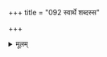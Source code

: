 +++
title = "092 स्वार्थे शब्दस्स"

+++
<details><summary>मूलम्</summary>

स्वार्थे शब्दस्स चासावपि मिलितमतौ व्यापृतावित्यनेकाः कल्प्यास्ते शक्तयः स्युः कथमपि न भवेत्तादृशी शक्तिरेका ।  
अर्थेषु स्मारितेषु प्रथममथ च तद्योग्यतादौ विमृष्टे शब्दैरेवान्विते धीर्मम भवति तव स्वार्थबोधव्यपेतैः ॥ ९२ ॥
</details>